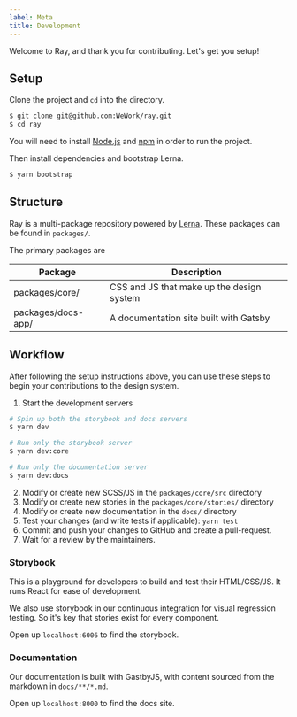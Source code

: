 ```yaml
---
label: Meta
title: Development
---
```


Welcome to Ray, and thank you for contributing. Let's get you setup!

## Setup

Clone the project and `cd` into the directory.

```bash
$ git clone git@github.com:WeWork/ray.git
$ cd ray
```

You will need to install [Node.js][node] and [npm] in order to run the project.

Then install dependencies and bootstrap Lerna.

```bash
$ yarn bootstrap
```

## Structure

Ray is a multi-package repository powered by [Lerna]. These packages can be found in `packages/`.

The primary packages are

| Package            | Description                               |
| ------------------ | ----------------------------------------- |
| packages/core/     | CSS and JS that make up the design system |
| packages/docs-app/ | A documentation site built with Gatsby    |

## Workflow

After following the setup instructions above, you can use these steps to begin your contributions to the design system.

1. Start the development servers

```bash
# Spin up both the storybook and docs servers
$ yarn dev

# Run only the storybook server
$ yarn dev:core

# Run only the documentation server
$ yarn dev:docs
```

2. Modify or create new SCSS/JS in the `packages/core/src` directory
3. Modify or create new stories in the `packages/core/stories/` directory
4. Modify or create new documentation in the `docs/` directory
5. Test your changes (and write tests if applicable): `yarn test`
6. Commit and push your changes to GitHub and create a pull-request.
7. Wait for a review by the maintainers.

### Storybook

This is a playground for developers to build and test their HTML/CSS/JS. It runs React for ease of development.

We also use storybook in our continuous integration for visual regression testing. So it's key that stories exist for every component.

Open up `localhost:6006` to find the storybook.

### Documentation

Our documentation is built with GastbyJS, with content sourced from the markdown in `docs/**/*.md`.

Open up `localhost:8000` to find the docs site.

[node]: https://nodejs.org/
[npm]: https://docs.npmjs.com/cli/install
[lerna]: https://lerna.js.org/
[conventional commit]: https://www.conventionalcommits.org/en/v1.0.0-beta.2/#summary
